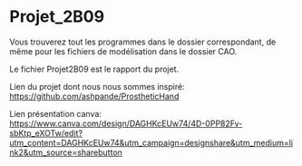 # Projet_2B09

Vous trouverez tout les programmes dans le dossier correspondant, de même pour les fichiers de modélisation dans le dossier CAO.

Le fichier Projet2B09 est le rapport du projet. 

Lien du projet dont nous nous sommes inspiré:
https://github.com/ashpande/ProstheticHand

Lien présentation canva:
https://www.canva.com/design/DAGHKcEUw74/4D-0PP82Fv-sbKtp_eXOTw/edit?utm_content=DAGHKcEUw74&utm_campaign=designshare&utm_medium=link2&utm_source=sharebutton
